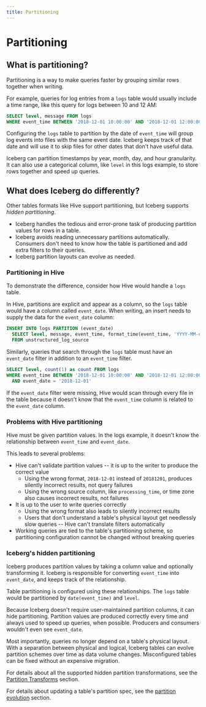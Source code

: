 ```yaml
---
title: Partitioning
---
```

<!--
 - Licensed to the Apache Software Foundation (ASF) under one or more
 - contributor license agreements.  See the NOTICE file distributed with
 - this work for additional information regarding copyright ownership.
 - The ASF licenses this file to You under the Apache License, Version 2.0
 - (the "License"); you may not use this file except in compliance with
 - the License.  You may obtain a copy of the License at
 -
 -   http://www.apache.org/licenses/LICENSE-2.0
 -
 - Unless required by applicable law or agreed to in writing, software
 - distributed under the License is distributed on an "AS IS" BASIS,
 - WITHOUT WARRANTIES OR CONDITIONS OF ANY KIND, either express or implied.
 - See the License for the specific language governing permissions and
 - limitations under the License.
 -->

# Partitioning

## What is partitioning?

Partitioning is a way to make queries faster by grouping similar rows together when writing.

For example, queries for log entries from a `logs` table would usually include a time range, like this query for logs between 10 and 12 AM:

```sql
SELECT level, message FROM logs
WHERE event_time BETWEEN '2018-12-01 10:00:00' AND '2018-12-01 12:00:00'
```

Configuring the `logs` table to partition by the date of `event_time` will group log events into files with the same event date. Iceberg keeps track of that date and will use it to skip files for other dates that don't have useful data.

Iceberg can partition timestamps by year, month, day, and hour granularity. It can also use a categorical column, like `level` in this logs example, to store rows together and speed up queries.


## What does Iceberg do differently?

Other tables formats like Hive support partitioning, but Iceberg supports *hidden partitioning*.

* Iceberg handles the tedious and error-prone task of producing partition values for rows in a table.
* Iceberg avoids reading unnecessary partitions automatically. Consumers don't need to know how the table is partitioned and add extra filters to their queries.
* Iceberg partition layouts can evolve as needed.

### Partitioning in Hive

To demonstrate the difference, consider how Hive would handle a `logs` table.

In Hive, partitions are explicit and appear as a column, so the `logs` table would have a column called `event_date`. When writing, an insert needs to supply the data for the `event_date` column:

```sql
INSERT INTO logs PARTITION (event_date)
  SELECT level, message, event_time, format_time(event_time, 'YYYY-MM-dd')
  FROM unstructured_log_source
```

Similarly, queries that search through the `logs` table must have an `event_date` filter in addition to an `event_time` filter.

```sql
SELECT level, count(1) as count FROM logs
WHERE event_time BETWEEN '2018-12-01 10:00:00' AND '2018-12-01 12:00:00'
  AND event_date = '2018-12-01'
```

If the `event_date` filter were missing, Hive would scan through every file in the table because it doesn't know that the `event_time` column is related to the `event_date` column.

### Problems with Hive partitioning

Hive must be given partition values. In the logs example, it doesn't know the relationship between `event_time` and `event_date`.

This leads to several problems:

* Hive can't validate partition values -- it is up to the writer to produce the correct value
    - Using the wrong format, `2018-12-01` instead of `20181201`, produces silently incorrect results, not query failures
    - Using the wrong source column, like `processing_time`, or time zone also causes incorrect results, not failures
* It is up to the user to write queries correctly
    - Using the wrong format also leads to silently incorrect results
    - Users that don't understand a table's physical layout get needlessly slow queries -- Hive can't translate filters automatically
* Working queries are tied to the table's partitioning scheme, so partitioning configuration cannot be changed without breaking queries

### Iceberg's hidden partitioning

Iceberg produces partition values by taking a column value and optionally transforming it. Iceberg is responsible for converting `event_time` into `event_date`, and keeps track of the relationship.

Table partitioning is configured using these relationships. The `logs` table would be partitioned by `date(event_time)` and `level`.

Because Iceberg doesn't require user-maintained partition columns, it can hide partitioning. Partition values are produced correctly every time and always used to speed up queries, when possible. Producers and consumers wouldn't even see `event_date`.

Most importantly, queries no longer depend on a table's physical layout. With a separation between physical and logical, Iceberg tables can evolve partition schemes over time as data volume changes. Misconfigured tables can be fixed without an expensive migration.

For details about all the supported hidden partition transformations, see the [Partition Transforms](../../spec.md#partition-transforms) section.

For details about updating a table's partition spec, see the [partition evolution](evolution.md#partition-evolution) section.

